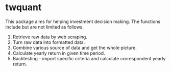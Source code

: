 # twquant
This package aims for helping investment decision making. The functions include but are not limited as follows.

1. Retrieve raw data by web scraping.
2. Turn raw data into formatted data.
3. Combine various source of data and get the whole picture.
4. Calculate yearly return in given time period.
5. Backtesting - import specific criteria and calculate correspondent yearly return.

